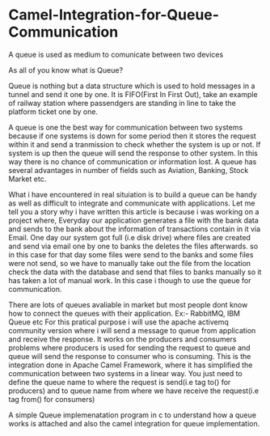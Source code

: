 # Camel-Integration-for-Queue-Communication
A queue is used as medium to comunicate between two devices

As all of you know what is Queue?

Queue is nothing but a data structure which is used to hold messages in a tunnel and send it one by one. It is FIFO(First In First Out), take an example of railway station where passendgers are standing in line to take the platform ticket one by one.

A queue is one the best way for communication between two systems because if one systems is down for some period then it stores the request within it and send a tranmission to check whether the system is up or not. If system is up then the queue will send the response to other system. In this way there is no chance of communication or information lost.
A queue has several advantages in number of fields such as Aviation, Banking, Stock Market etc.

What i have encountered in real situiation is to build a queue can be handy as well as difficult to integrate and communicate with applications.
Let me tell you a story why i have written this article is because i was working on a project where, Everyday our application generates a file with the bank data and sends to the bank about the information of transactions contain in it via Email. One day our system got full (i.e disk drive) where files are created and send via email one by one to banks the deletes the files afterwards. so in this case for that day some files were send to the banks and some files were not send, so we have to manually take out the file from the location check the data with the database and send that files to banks manually so it has taken a lot of manual work. In this case i though to use the queue for communication. 

There are lots of queues avaliable in market but most people dont know how to connect the queues with their application. Ex:- RabbitMQ, IBM Queue etc
For this pratical purpose i will use the apache activemq community version where i will send a message to queue from application and receive the response. It works on the producers and consumers problems where producers is used for sending the request to queue and queue will send the response to consumer who is consuming.
This is the integration done in Apache Camel Framework, where it has simplified the communication between two systems in a linear way. You just need to define the queue name to where the request is send(i.e tag to() for producers) and to queue name from where we have receive the request(i.e tag from() for consumers)

A simple Queue implemenatation program in c to understand how a queue works is attached and also the camel integration for queue implementation.
